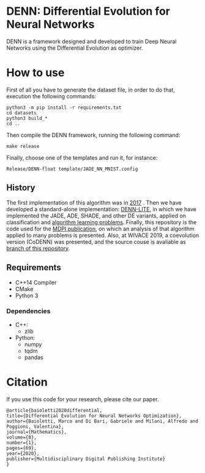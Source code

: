 # DENN: Differential Evolution for Neural Networks

DENN is a framework designed and developed to train Deep Neural Networks 
using the Differential Evolution as optimizer.

# How to use

First of all you have to generate the dataset file, in order to do that, execution the following commands:

    python3 -m pip install -r requirements.txt
    cd datasets
    python3 build_*
    cd ..

Then compile the DENN framework, running  the following command:

    make release
    
Finally, choose one of the templates and run it, for instance:  

    Release/DENN-float template/JADE_NN_MNIST.config

## History
The first implementation of this algorithm was in [2017](https://github.com/Gabriele91/DENN-Tensorflow/) . Then we have developed a standard-alone implementation: [DENN-LITE](https://github.com/Gabriele91/DENN-LITE/), in which we have implemented the JADE, ADE, SHADE, and other DE variants, applied on classification and [algorithm learning problems](https://github.com/Gabriele91/DENN-LITE/tree/nram).
Finally, this repository is the code used for the [MDPI publication](https://www.mdpi.com/2227-7390/8/1/69), on which an analysis of that algorithm applied to many problems is presented. Also, at WIVACE 2019, a coevolution version (CoDENN) was presented, and the source couse is avaliable as [branch of this repository](https://github.com/Gabriele91/DENN/tree/coevolution_dynamic).

## Requirements
* C++14 Compiler
* CMake
* Python 3
    
### Dependencies    
* C++:
    * zlib
* Python:
    * numpy
    * tqdm
    * pandas

# Citation
If you use this code for your research, please cite our paper.

    @article{baioletti2020differential,
    title={Differential Evolution for Neural Networks Optimization},
    author={Baioletti, Marco and Di Bari, Gabriele and Milani, Alfredo and Poggioni, Valentina},
    journal={Mathematics},
    volume={8},
    number={1},
    pages={69},
    year={2020},
    publisher={Multidisciplinary Digital Publishing Institute}
    }
